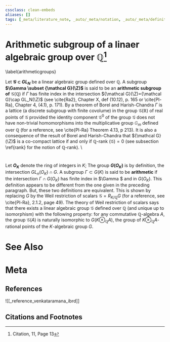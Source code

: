 ```yaml
---
cssclass: clean-embeds
aliases: []
tags: [_meta/literature_note, _auto/_meta/notation, _auto/_meta/definition, _reference/venkataramana_ibrd]
---
```

# Arithmetic subgroup of a linaer algebraic group over $\mathbb{Q}$[^1]
 \label{arithmeticgroups} 

Let  **${\mathcal G}\subset GL_N$**  be a  linear algebraic  group defined
over $\mathbb{Q}$.  A subgroup **$\Gamma \subset {\mathcal G}(\Z)$** is said to be
an **arithmetic subgroup of**  ${\mathcal G}(\mathbb{Q})$ if $\Gamma$ has
finite  index in the  intersection ${\mathcal  G}(\Z)={\mathcal G}\cap GL_N(\Z)$  (see  \cite{Ra2},  Chapter  X,  def  (10.12),  p.   165  or
\cite{Pl-Ra}, Chapter 4,  (4.1), p.  171).  By a  theorem of Borel and
Harish-Chandra $\Gamma$ is a lattice (a discrete subgroup with finite
covolume) in the group ${\mathcal G}(\mathbb{R})$ of real points of ${\mathcal G}$  provided the  identity component  ${\mathcal G}^0$  of  the group
${\mathcal  G}$  does  not  have non-trivial  homomorphisms  into  the
multiplicative  group  ${\mathbb  G}_m$   defined  over  $\mathbb{Q}$  (for  a
reference,  see  \cite{Pl-Ra} Theorem  4.13,  p  213).  It is  also  a
consequence of the result  of Borel and Harish-Chandra that ${\mathcal
G}(\Z)$ is a  co-compact lattice if and only  if $\mathbb{Q}$-rank (${\mathcal G})=0$ (see subsection \ref{rank} for the notion of $\mathbb{Q}$-rank).  \\

# 
Let **$O_K$** denote the ring of integers in $K$; The group **$G(O_K)$** is by definition, the intersection $GL_n(O_K)\cap  G$.  A  subgroup $\Gamma \subset G(K)$  is said  to be **arithmetic**  if the  intersection $\Gamma \cap G(O_K)$  has finite index  in $\Gamma $ and  in $G(O_K)$.  This definition appears to be different from the one given in the preceding
paragraph.  But, these two  definitions are equivalent.  This is shown
by replacing  $G$ by  the Weil restriction  of scalars  ${\mathcal G}=
R_{K/\mathbb{Q}}G$ (for  a reference, see \cite{Pl-Ra}, 2.1.2,  page 49).  The
theory of Weil restriction of  scalars says that there exists a linear
algebraic group  ${\mathcal G}$  defined over $\mathbb{Q}$  (and unique  up to
isomorphism)  with   the  following  property:   for  any  commutative
$\mathbb{Q}$-algebra $A$, the group  ${\mathcal G}(A)$ is naturally isomorphic
to  $G(K\otimes _{\mathbb{Q}}  A)$,  the group  of $K\otimes  _{\mathbb{Q}}A$-rational
points of the $K$-algebraic group $G$.

# See Also

# Meta
## References
![[_reference_venkataramana_ibrd]]


## Citations and Footnotes
[^1]: Citation, 11, Page 13